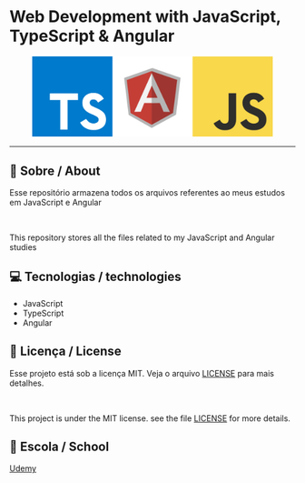 # Web Development with JavaScript, TypeScript & Angular

<figure>
  <img src="./webdevelopment.png">
  <figcaption></figcaption>
</figure>




---

## 🚀 Sobre / About

Esse repositório armazena todos os arquivos referentes ao meus estudos em JavaScript e Angular

<br>

This repository stores all the files related to my JavaScript and Angular studies

## :computer: Tecnologias / technologies 

- JavaScript
- TypeScript
- Angular 

## 📝 Licença / License

Esse projeto está sob a licença MIT. Veja o arquivo [LICENSE](.github/LICENSE.md) para mais detalhes.

<br>

This project is under the MIT license. see the file [LICENSE](.github/LICENSE.md) for more details.

## 🏫 Escola / School 

[Udemy](https://www.udemy.com/share/101s3g3@M7FEuksYFR_EMTwqZP9MvSerqFdRbKZaBalmukwSgxNamS0PhNIPY7X3jkFhXta_Fw==/)
